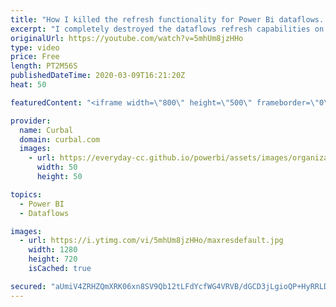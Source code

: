 ```yaml
---
title: "How I killed the refresh functionality for Power Bi dataflows...so you dont have to..."
excerpt: "I completely destroyed the dataflows refresh capabilities on my power bi tenant and my only  consolation is that you will learn from my mistake and avoid this alltogether.  If you are getting this dataflow error, then you probably have the same issue: Error: Data source credentials are missing or invalid."
originalUrl: https://youtube.com/watch?v=5mhUm8jzHHo
type: video
price: Free
length: PT2M56S
publishedDateTime: 2020-03-09T16:21:20Z
heat: 50

featuredContent: "<iframe width=\"800\" height=\"500\" frameborder=\"0\" src=\"https://www.youtube.com/embed/5mhUm8jzHHo\" allow=\"accelerometer; autoplay; encrypted-media; gyroscope; picture-in-picture\" allowfullscreen></iframe>"

provider:
  name: Curbal
  domain: curbal.com
  images:
    - url: https://everyday-cc.github.io/powerbi/assets/images/organizations/curbal.com-50x50.jpg
      width: 50
      height: 50

topics:
  - Power BI
  - Dataflows

images:
  - url: https://i.ytimg.com/vi/5mhUm8jzHHo/maxresdefault.jpg
    width: 1280
    height: 720
    isCached: true

secured: "aUmiV4ZRHZQmXRK06xn8SV9Qb12tLFdYcfWG4VRVB/dGCD3jLgioQP+HyRRLD09TfSCwD9wAT2YJCWG0jM5BPMDSwZC9EVMVxVEoE1PfUgGuobhJWVVDDFpaw9IC+JY7Ob3bAVhb5ZPdFlNdQ6UV50ZX8gFyTGvKMqer5b8KFeoXueMjSsmwqxMhfWJI+AOkJswqqbJ6a6zxm0fz6d3GdXkNb6qaY4bHNgpAwreCS84Kxga9bCCNS78sy1dBpD09w+D4cCs2gFepLX2UA5r7i7NvYS0acj7puXggANEaCPLSkE3Py9FbLvsEb5L1DSQBXFYSO/mNjvMNUFbbFGOHs5F2CdXA0ooq9l3kApyCAeKCnrlC1ovaGtOPN++/GOeEifAJis70IL9tF4dZMv2ob4LoL+PbGh1jTtPpffPi5Os=;7X9+dtCcWWw4x2YHWPmlLg=="
---
```


